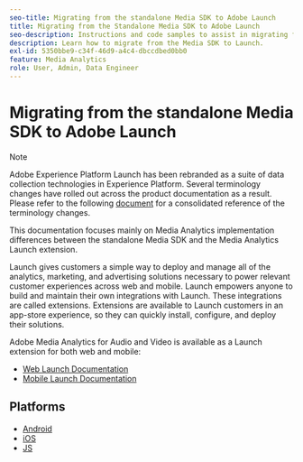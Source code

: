 ```yaml
---
seo-title: Migrating from the standalone Media SDK to Adobe Launch
title: Migrating from the Standalone Media SDK to Adobe Launch
seo-description: Instructions and code samples to assist in migrating from the Media SDK to Launch.
description: Learn how to migrate from the Media SDK to Launch.
exl-id: 5350bbe9-c34f-46d9-a4c4-dbccdbed0bb0
feature: Media Analytics
role: User, Admin, Data Engineer
---
```

# Migrating from the standalone Media SDK to Adobe Launch

>[!NOTE]
>Adobe Experience Platform Launch has been rebranded as a suite of data collection technologies in Experience Platform. Several terminology changes have rolled out across the product documentation as a result. Please refer to the following [document](https://experienceleague.adobe.com/docs/experience-platform/tags/term-updates.html?lang=en) for a consolidated reference of the terminology changes.

This documentation focuses mainly on Media Analytics implementation differences
between the standalone Media SDK and the Media Analytics Launch extension.

Launch gives customers a simple way to deploy and manage all of the analytics,
marketing, and advertising solutions necessary to power relevant customer
experiences across web and mobile. Launch empowers anyone to build and maintain
their own integrations with Launch. These integrations are called extensions.
Extensions are available to Launch customers in an app-store experience, so they
can quickly install, configure, and deploy their solutions.

Adobe Media Analytics for Audio and Video is available as a Launch extension for both web and mobile:

* [Web Launch Documentation](https://experienceleague.adobe.com/docs/experience-platform/tags/extensions/adobe/media-analytics/overview.html)
* [Mobile Launch Documentation](https://aep-sdks.gitbook.io/docs/using-mobile-extensions/adobe-media-analytics)

## Platforms

* [Android](/help/legacy/sdk-to-launch/sdk-to-launch-migration-platforms/sdk-to-launch-migration-android.md)
* [iOS](/help/legacy/sdk-to-launch/sdk-to-launch-migration-platforms/sdk-to-launch-migration-ios.md)
* [JS](/help/legacy/sdk-to-launch/sdk-to-launch-migration-platforms/sdk-to-launch-migration-js.md)
